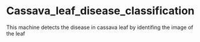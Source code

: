 # Cassava_leaf_disease_classification
 This machine detects the disease in cassava leaf by identifing the image of the leaf 
